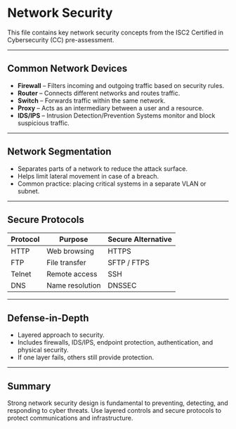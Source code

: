 # Network Security

This file contains key network security concepts from the ISC2 Certified in Cybersecurity (CC) pre-assessment.

---

## Common Network Devices

- **Firewall** – Filters incoming and outgoing traffic based on security rules.
- **Router** – Connects different networks and routes traffic.
- **Switch** – Forwards traffic within the same network.
- **Proxy** – Acts as an intermediary between a user and a resource.
- **IDS/IPS** – Intrusion Detection/Prevention Systems monitor and block suspicious traffic.

---

## Network Segmentation

- Separates parts of a network to reduce the attack surface.
- Helps limit lateral movement in case of a breach.
- Common practice: placing critical systems in a separate VLAN or subnet.

---

## Secure Protocols

| Protocol | Purpose | Secure Alternative |
|----------|---------|--------------------|
| HTTP     | Web browsing | HTTPS |
| FTP      | File transfer | SFTP / FTPS |
| Telnet   | Remote access | SSH |
| DNS      | Name resolution | DNSSEC |

---

## Defense-in-Depth

- Layered approach to security.
- Includes firewalls, IDS/IPS, endpoint protection, authentication, and physical security.
- If one layer fails, others still provide protection.

---

## Summary

Strong network security design is fundamental to preventing, detecting, and responding to cyber threats. Use layered controls and secure protocols to protect communications and infrastructure.
